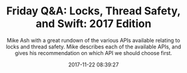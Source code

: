 ---
title: "Friday Q&A: Locks, Thread Safety, and Swift: 2017 Edition"
subtitle: "Mike Ash with a great rundown of the various APIs available relating to locks and thread safety. Mike describes each of the available APIs, and gives his recommendation on which API we should choose first."
tags: ["thread","lock"]
link: "https://www.mikeash.com/pyblog/friday-qa-2017-10-27-locks-thread-safety-and-swift-2017-edition.html?utm_source=Swift_Developments&utm_medium=email&utm_campaign=Swift_Developments_Issue_111"
date: "2017-11-22 08:39:27"
---